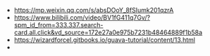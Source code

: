 - https://mp.weixin.qq.com/s/absDOoY_8fSIumk201qzrA
- https://www.bilibili.com/video/BV1fG411q7Gv/?spm_id_from=333.337.search-card.all.click&vd_source=172e27a0e975b7231b48464889f1b58a
- https://wizardforcel.gitbooks.io/guava-tutorial/content/13.html
- 